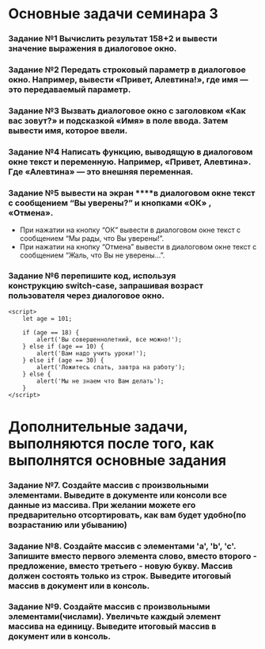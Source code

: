
# Основные задачи семинара 3

### Задание №1 Вычислить результат 158+2 и вывести значение выражения в диалоговое окно. 
### Задание №2 Передать строковый параметр в диалоговое окно. Например, вывести «Привет, Алевтина!», где имя — это передаваемый параметр.
### Задание №3 Вызвать диалоговое окно с заголовком «Как вас зовут?» и подсказкой «Имя» в поле ввода. Затем вывести имя, которое ввели.
### Задание №4 Написать функцию, выводящую в диалоговом окне текст и переменную. Например, «Привет, Алевтина». Где «Алевтина» — это внешняя переменная.
### Задание №5 вывести на экран ****в диалоговом окне текст с сообщением “Вы уверены?” и кнопками «ОК» , «Отмена».
- При нажатии на кнопку “ОК” 
вывести в диалоговом окне текст с сообщением “Мы рады, что Вы уверены!”.
- При нажатии на кнопку “Отмена” 
вывести в диалоговом окне текст с сообщением “Жаль, что Вы не уверены…”.

### Задание №6 перепишите код, используя конструкцию switch-case, запрашивая возраст пользователя через диалоговое окно.

	<script>
        let age = 101;

        if (age == 18) {
            alert('Вы совершеннолетний, все можно!');
        } else if (age == 10) {
            alert('Вам надо учить уроки!');
        } else if (age == 30) {
            alert('Ложитесь спать, завтра на работу');
        } else {
            alert('Мы не знаем что Вам делать');
        }
    </script>
    
# Дополнительные задачи, выполняются после того, как выполнятся основные задания

### Задание №7. Создайте массив с произвольными элементами. Выведите в документе или консоли все данные из массива. При желании можете его предварительно отсортировать, как вам будет удобно(по возрастанию или убыванию)

### Задание №8. Создайте массив с элементами 'a', 'b', 'c'. Запишите вместо первого элемента слово, вместо второго - предложение, вместо третьего - новую букву. Массив должен состоять только из строк. Выведите итоговый массив в документ или в консоль.

### Задание №9. Создайте массив с произвольными элементами(числами). Увеличьте каждый элемент массива на единицу. Выведите итоговый массив в документ или в консоль.   